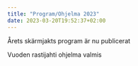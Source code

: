 ```yaml
---
title: "Program/Ohjelma 2023"
date: 2023-03-20T19:52:37+02:00
---
```


Årets skärmjakts program är nu publicerat

Vuoden rastijahti ohjelma valmis
